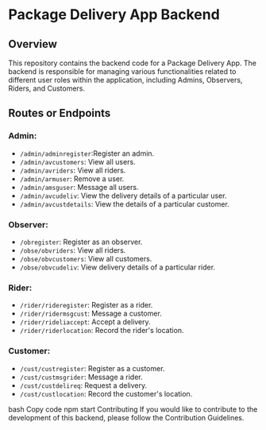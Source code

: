 # Package Delivery App Backend

## Overview

This repository contains the backend code for a Package Delivery App. The backend is responsible for managing various functionalities related to different user roles within the application, including Admins, Observers, Riders, and Customers.

## Routes or Endpoints

### Admin:
- `/admin/adminregister`:Register an admin.
- `/admin/avcustomers`: View all users.
- `/admin/avriders`: View all riders.
- `/admin/armuser`: Remove a user.
- `/admin/amsguser`: Message all users.
- `/admin/avcudeliv`: View the delivery details of a particular user.
- `/admin/avcustdetails`: View the details of a particular customer.

### Observer:

- `/obregister`: Register as an observer.
- `/obse/obvriders`: View all riders.
- `/obse/obvcustomers`: View all customers.
- `/obse/obvcudeliv`: View delivery details of a particular rider.

### Rider:

- `/rider/rideregister`: Register as a rider.
- `/rider/ridermsgcust`: Message a customer.
- `/rider/rideliaccept`: Accept a delivery.
- `/rider/riderlocation`: Record the rider's location.

### Customer:

- `/cust/custregister`: Register as a customer.
- `/cust/custmsgrider`: Message a rider.
- `/cust/custdelireq`: Request a delivery.
- `/cust/custlocation`: Record the customer's location.

bash
Copy code
npm start
Contributing
If you would like to contribute to the development of this backend, please follow the Contribution Guidelines.
